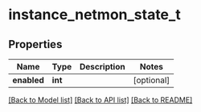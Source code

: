 # instance_netmon_state_t

## Properties
Name | Type | Description | Notes
------------ | ------------- | ------------- | -------------
**enabled** | **int** |  | [optional] 

[[Back to Model list]](../README.md#documentation-for-models) [[Back to API list]](../README.md#documentation-for-api-endpoints) [[Back to README]](../README.md)


